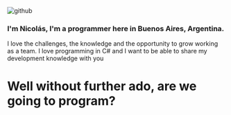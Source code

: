 ![github](https://user-images.githubusercontent.com/72466959/109037350-628eac00-76a9-11eb-8586-92507a88a510.png)

### I'm Nicolás, I'm a programmer here in Buenos Aires, Argentina.
I love the challenges, the knowledge and the opportunity to grow working as a team.
I love programming in C# and I want to be able to share my development knowledge with you
# Well without further ado, are we going to program?
